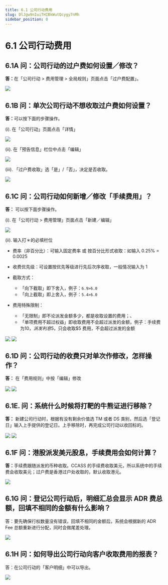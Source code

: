 ```yaml
---
title: 6.1 公司行动费用
slug: DlJgw9nIuiTHIBkWutQcygy7nMh
sidebar_position: 0
---
```



# 6.1 公司行动费用

## 6.1A 问：公司行动的过户费如何设置／修改？

<b>答：</b>在「公司行动 &gt; 费用管理 &gt; 全局规则」页面点击「过户费配置」。

<img src="/assets/VsXrbmMfEof3JVxYmuJcbRlunWc.png" src-width="2344" src-height="792" align="center"/>

## 6.1B 问：单次公司行动不想收取过户费如何设置？ 

<b>答：</b>可以按下面的步骤操作。

(i).<b> </b>在「公司行动」页面点击「详情」

<img src="/assets/LEGvbYp3OohIsEx7s1Mc2JPJnVg.png" src-width="2850" src-height="1450" align="center"/>

(ii).  在「预告信息」栏位中点击「编辑」

<img src="/assets/RdWSblOz3opKSSxn95Hcjc0snkS.png" src-width="2870" src-height="1378" align="center"/>

(iii). 「过户费收取」选「是」/「否」，决定是否收取。

<img src="/assets/HnNqb1WODoacDYxZCdNcEHuDnYb.png" src-width="2828" src-height="1442" align="center"/>

## 6.1C 问：公司行动如何新增／修改「手续费用」？

<b>答：</b> 可以按下面步骤操作。

(i). 在「公司行动 &gt; 费用管理」页面点击「新建／编辑」

<img src="/assets/P9f1bOT9DorqYux0pCeczuOpnCc.png" src-width="2810" src-height="1434" align="center"/>

(ii). 输入打＊的必填栏位

- 费率（非百分比）：可输入固定费率 或 按百分比形式收取：如输入 0.25% = 0.0025
- 收费优先级：可设置按优先等级进行先后次序收取，一般情况输入为 1
- 截取方式：
    - 「向下截取」即下舍入，例子：`6.9>6.0` 
    - 「向上截取」即上舍入，例子：`5.4>6.0`

- 费用特殊限制：
    - 「无限制」即不论派发金额多少，都是收取设置的费用；、
    - 「单项费用不超过权益」即收取费用不会超过派发的金额，例子：手续费为$10，派发利息$5，只会收取$5 费用，不会超过派发的金额

<img src="/assets/VT7HbYotOo3iUdxyT0yccvStnff.png" src-width="2734" src-height="1614" align="center"/>

<img src="/assets/R7HfbFcWQoYdF7x7YQ2cV4DDnYg.png" src-width="2750" src-height="1616" align="center"/>

## 6.1D 问：公司行动的收费只对单次作修改，怎样操作？

<b>答：</b> 在「费用规则」中按「编辑」修改

<img src="/assets/T636br02MoBUvRxcXZOceXkunVe.png" src-width="1570" src-height="1522" align="center"/>

<img src="/assets/WBQzbR3QvoYhX4x8zl8cEgQencY.png" src-width="1736" src-height="1524" align="center"/>

## 6.1E. 问：系统什么时候将打靶的牛熊证进行移除？

<b>答：</b> 新建公司行动时，根据有没有剩余价值选 TM 或者 DS 类别，然后选「登记日」输入上手提供的登记日。上手移除时，再完成公司行动以收回标的。

<img src="/assets/GKAMbX2WpoJIVNxJ8Cgc7D6pnkg.png" src-width="2674" src-height="1226" align="center"/>

<img src="/assets/Vt7KbqB8JolZvIxAdSJcVl9gnfe.png" src-width="904" src-height="1126" align="center"/>

## 6.1F 问：港股派发美元股息，手续费用会如何计算？

<b>答：</b>手续费跟随派发的币种收取。CCASS 的手续费收取美元，所以系统中的手续费会收取美元；过户费是香港过户处收取的，默认收取港元。

<img src="/assets/PMQLbfBDpoSatAx8FujcXgk7nVd.png" src-width="2038" src-height="996" align="center"/>

## 6.1G 问：登记公司行动后，明细汇总会显示 ADR 费总额，回填不相同的金额有什么影响？

答：要先确保行权数量没有错误，回填不相同的金额后，系统会根据新的 ADR Fee 总额重新进行分配，同时会做尾差处理。

<img src="/assets/YbZRbJBUNocOxnx0HRHcBG0Hnqg.png" src-width="2862" src-height="1592" align="center"/>

## 6.1H 问：如何导出公司行动向客户收取费用的报表？

答：在公司行动的「客户明细」中可以导出。

<img src="/assets/XsZ5bEIU7owOYYxZPgTc6cKQnIh.png" src-width="2874" src-height="1386" align="center"/>


